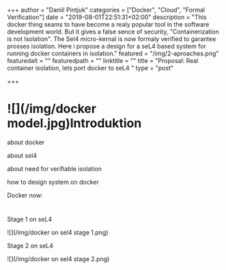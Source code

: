 +++
author = "Daniil Pintjuk"
categories = ["Docker", "Cloud", "Formal Verification"]
date = "2019-08-01T22:51:31+02:00"
description = "This docker thing seams to have become a realy popular tool in the software development world. But it gives a false sence of security, \"Containerization is not Isolation\". The Sel4 micro-kernal is now formaly verified to garantee prosses isolation. Here i propose a design for a seL4 based system for running docker containers in isolation."
featured = "/img/2-aproaches.png"
featuredalt = ""
featuredpath = ""
linktitle = ""
title = "Proposal: Real container isolation, lets port docker to seL4  "
type = "post"

+++
# ![](/img/docker model.jpg)Introduktion

about docker

about sel4

about need for verifiable isolation

how to design system on docker

Docker now:

# 

Stage 1 on seL4

![](/img/docker on sel4 stage 1.png)

Stage 2 on seL4

![](/img/docker on sel4 stage 2.png)